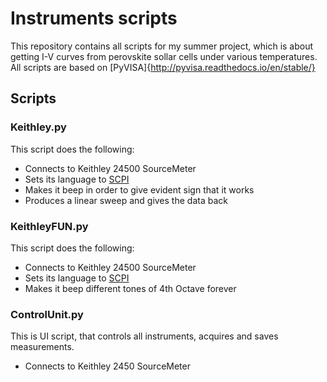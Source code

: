 # Instruments scripts

This repository contains all scripts for my summer project, which is about getting I-V curves from perovskite sollar cells under various temperatures.
All scripts are based on [PyVISA]{http://pyvisa.readthedocs.io/en/stable/}

## Scripts ##

### Keithley.py ###
This script does the following:
- Connects to Keithley 24500 SourceMeter
- Sets its language to [SCPI](https://en.wikipedia.org/wiki/Standard_Commands_for_Programmable_Instruments)
- Makes it beep in order to give evident sign that it works
- Produces a linear sweep and gives the data back

### KeithleyFUN.py ###
This script does the following:
- Connects to Keithley 24500 SourceMeter
- Sets its language to [SCPI](https://en.wikipedia.org/wiki/Standard_Commands_for_Programmable_Instruments)
- Makes it beep different tones of 4th Octave forever

### ControlUnit.py ###
This is UI script, that controls all instruments, acquires and saves measurements.
- Connects to Keithley 2450 SourceMeter
